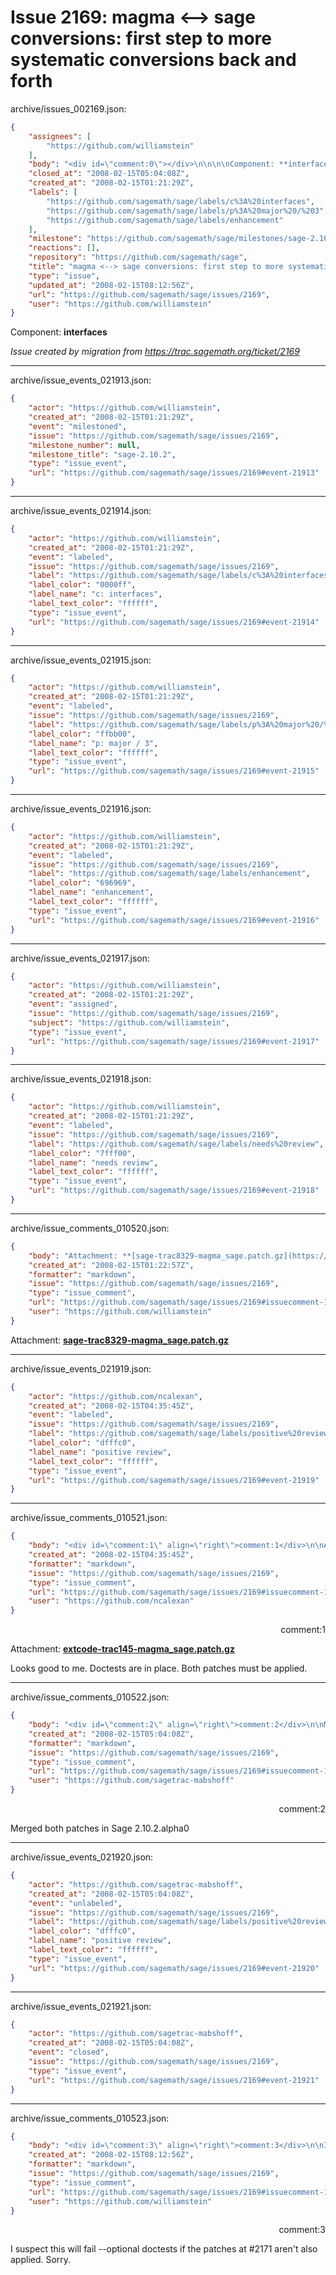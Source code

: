 # Issue 2169: magma <--> sage conversions: first step to more systematic conversions back and forth

archive/issues_002169.json:
```json
{
    "assignees": [
        "https://github.com/williamstein"
    ],
    "body": "<div id=\"comment:0\"></div>\n\n\n\nComponent: **interfaces**\n\n_Issue created by migration from https://trac.sagemath.org/ticket/2169_\n\n",
    "closed_at": "2008-02-15T05:04:08Z",
    "created_at": "2008-02-15T01:21:29Z",
    "labels": [
        "https://github.com/sagemath/sage/labels/c%3A%20interfaces",
        "https://github.com/sagemath/sage/labels/p%3A%20major%20/%203",
        "https://github.com/sagemath/sage/labels/enhancement"
    ],
    "milestone": "https://github.com/sagemath/sage/milestones/sage-2.10.2",
    "reactions": [],
    "repository": "https://github.com/sagemath/sage",
    "title": "magma <--> sage conversions: first step to more systematic conversions back and forth",
    "type": "issue",
    "updated_at": "2008-02-15T08:12:56Z",
    "url": "https://github.com/sagemath/sage/issues/2169",
    "user": "https://github.com/williamstein"
}
```
<div id="comment:0"></div>



Component: **interfaces**

_Issue created by migration from https://trac.sagemath.org/ticket/2169_





---

archive/issue_events_021913.json:
```json
{
    "actor": "https://github.com/williamstein",
    "created_at": "2008-02-15T01:21:29Z",
    "event": "milestoned",
    "issue": "https://github.com/sagemath/sage/issues/2169",
    "milestone_number": null,
    "milestone_title": "sage-2.10.2",
    "type": "issue_event",
    "url": "https://github.com/sagemath/sage/issues/2169#event-21913"
}
```



---

archive/issue_events_021914.json:
```json
{
    "actor": "https://github.com/williamstein",
    "created_at": "2008-02-15T01:21:29Z",
    "event": "labeled",
    "issue": "https://github.com/sagemath/sage/issues/2169",
    "label": "https://github.com/sagemath/sage/labels/c%3A%20interfaces",
    "label_color": "0000ff",
    "label_name": "c: interfaces",
    "label_text_color": "ffffff",
    "type": "issue_event",
    "url": "https://github.com/sagemath/sage/issues/2169#event-21914"
}
```



---

archive/issue_events_021915.json:
```json
{
    "actor": "https://github.com/williamstein",
    "created_at": "2008-02-15T01:21:29Z",
    "event": "labeled",
    "issue": "https://github.com/sagemath/sage/issues/2169",
    "label": "https://github.com/sagemath/sage/labels/p%3A%20major%20/%203",
    "label_color": "ffbb00",
    "label_name": "p: major / 3",
    "label_text_color": "ffffff",
    "type": "issue_event",
    "url": "https://github.com/sagemath/sage/issues/2169#event-21915"
}
```



---

archive/issue_events_021916.json:
```json
{
    "actor": "https://github.com/williamstein",
    "created_at": "2008-02-15T01:21:29Z",
    "event": "labeled",
    "issue": "https://github.com/sagemath/sage/issues/2169",
    "label": "https://github.com/sagemath/sage/labels/enhancement",
    "label_color": "696969",
    "label_name": "enhancement",
    "label_text_color": "ffffff",
    "type": "issue_event",
    "url": "https://github.com/sagemath/sage/issues/2169#event-21916"
}
```



---

archive/issue_events_021917.json:
```json
{
    "actor": "https://github.com/williamstein",
    "created_at": "2008-02-15T01:21:29Z",
    "event": "assigned",
    "issue": "https://github.com/sagemath/sage/issues/2169",
    "subject": "https://github.com/williamstein",
    "type": "issue_event",
    "url": "https://github.com/sagemath/sage/issues/2169#event-21917"
}
```



---

archive/issue_events_021918.json:
```json
{
    "actor": "https://github.com/williamstein",
    "created_at": "2008-02-15T01:21:29Z",
    "event": "labeled",
    "issue": "https://github.com/sagemath/sage/issues/2169",
    "label": "https://github.com/sagemath/sage/labels/needs%20review",
    "label_color": "7fff00",
    "label_name": "needs review",
    "label_text_color": "ffffff",
    "type": "issue_event",
    "url": "https://github.com/sagemath/sage/issues/2169#event-21918"
}
```



---

archive/issue_comments_010520.json:
```json
{
    "body": "Attachment: **[sage-trac8329-magma_sage.patch.gz](https://github.com/sagemath/sage/files/ticket2169/sage-trac8329-magma_sage.patch.gz)**",
    "created_at": "2008-02-15T01:22:57Z",
    "formatter": "markdown",
    "issue": "https://github.com/sagemath/sage/issues/2169",
    "type": "issue_comment",
    "url": "https://github.com/sagemath/sage/issues/2169#issuecomment-10520",
    "user": "https://github.com/williamstein"
}
```

Attachment: **[sage-trac8329-magma_sage.patch.gz](https://github.com/sagemath/sage/files/ticket2169/sage-trac8329-magma_sage.patch.gz)**



---

archive/issue_events_021919.json:
```json
{
    "actor": "https://github.com/ncalexan",
    "created_at": "2008-02-15T04:35:45Z",
    "event": "labeled",
    "issue": "https://github.com/sagemath/sage/issues/2169",
    "label": "https://github.com/sagemath/sage/labels/positive%20review",
    "label_color": "dfffc0",
    "label_name": "positive review",
    "label_text_color": "ffffff",
    "type": "issue_event",
    "url": "https://github.com/sagemath/sage/issues/2169#event-21919"
}
```



---

archive/issue_comments_010521.json:
```json
{
    "body": "<div id=\"comment:1\" align=\"right\">comment:1</div>\n\nAttachment: **[extcode-trac145-magma_sage.patch.gz](https://github.com/sagemath/sage/files/ticket2169/extcode-trac145-magma_sage.patch.gz)**\n\nLooks good to me.  Doctests are in place.  Both patches must be applied.",
    "created_at": "2008-02-15T04:35:45Z",
    "formatter": "markdown",
    "issue": "https://github.com/sagemath/sage/issues/2169",
    "type": "issue_comment",
    "url": "https://github.com/sagemath/sage/issues/2169#issuecomment-10521",
    "user": "https://github.com/ncalexan"
}
```

<div id="comment:1" align="right">comment:1</div>

Attachment: **[extcode-trac145-magma_sage.patch.gz](https://github.com/sagemath/sage/files/ticket2169/extcode-trac145-magma_sage.patch.gz)**

Looks good to me.  Doctests are in place.  Both patches must be applied.



---

archive/issue_comments_010522.json:
```json
{
    "body": "<div id=\"comment:2\" align=\"right\">comment:2</div>\n\nMerged both patches in Sage 2.10.2.alpha0",
    "created_at": "2008-02-15T05:04:08Z",
    "formatter": "markdown",
    "issue": "https://github.com/sagemath/sage/issues/2169",
    "type": "issue_comment",
    "url": "https://github.com/sagemath/sage/issues/2169#issuecomment-10522",
    "user": "https://github.com/sagetrac-mabshoff"
}
```

<div id="comment:2" align="right">comment:2</div>

Merged both patches in Sage 2.10.2.alpha0



---

archive/issue_events_021920.json:
```json
{
    "actor": "https://github.com/sagetrac-mabshoff",
    "created_at": "2008-02-15T05:04:08Z",
    "event": "unlabeled",
    "issue": "https://github.com/sagemath/sage/issues/2169",
    "label": "https://github.com/sagemath/sage/labels/positive%20review",
    "label_color": "dfffc0",
    "label_name": "positive review",
    "label_text_color": "ffffff",
    "type": "issue_event",
    "url": "https://github.com/sagemath/sage/issues/2169#event-21920"
}
```



---

archive/issue_events_021921.json:
```json
{
    "actor": "https://github.com/sagetrac-mabshoff",
    "created_at": "2008-02-15T05:04:08Z",
    "event": "closed",
    "issue": "https://github.com/sagemath/sage/issues/2169",
    "type": "issue_event",
    "url": "https://github.com/sagemath/sage/issues/2169#event-21921"
}
```



---

archive/issue_comments_010523.json:
```json
{
    "body": "<div id=\"comment:3\" align=\"right\">comment:3</div>\n\nI suspect this will fail --optional doctests if the patches at #2171 aren't also applied.  Sorry.",
    "created_at": "2008-02-15T08:12:56Z",
    "formatter": "markdown",
    "issue": "https://github.com/sagemath/sage/issues/2169",
    "type": "issue_comment",
    "url": "https://github.com/sagemath/sage/issues/2169#issuecomment-10523",
    "user": "https://github.com/williamstein"
}
```

<div id="comment:3" align="right">comment:3</div>

I suspect this will fail --optional doctests if the patches at #2171 aren't also applied.  Sorry.
